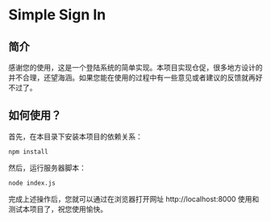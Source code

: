 # Simple Sign In

## 简介

感谢您的使用，这是一个登陆系统的简单实现。本项目实现仓促，很多地方设计的并不合理，还望海涵。如果您能在使用的过程中有一些意见或者建议的反馈就再好不过了。

## 如何使用？

首先，在本目录下安装本项目的依赖关系：

```shell
npm install
```

然后，运行服务器脚本：

```shell
node index.js
```

完成上述操作后，您就可以通过在浏览器打开网址 http://localhost:8000 使用和测试本项目了，祝您使用愉快。